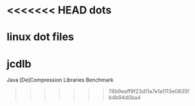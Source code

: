 <<<<<<< HEAD
dots
====

linux dot files
=======
jcdlb
=====

Java [De]Compression Libraries Benchmark
>>>>>>> 76b9eaff9f23d11a7e1a1113e0835fb4b94d0ba4
